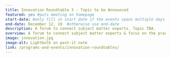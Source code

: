 ```yaml
---
title: Innovation Roundtable 3 - Topic to be Announced
featured: yes #puts meeting on homepage
start-date: #only fill in start date if the events spans multiple days
end-date: December 12, 19  #otherwise use end-date
description: A forum to connect subject matter experts. Topic TBA.
overview: A forum to connect subject matter experts & focus on the practical applications of innovative technologies in the Federal Government. Held at GSA from 1-3pm and limited to 20 RSVPs.
image: innovation.jpg
image-alt: Lightbulb on post-it note
link: /programs-and-events/innovation-roundtables/
---
```

